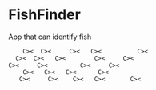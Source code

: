# FishFinder
App that can identify fish 

        C><  C><     C><   C><          C><
      C><  C><   C><        C><     C><
    C><     C><         C><     C><
        C><   C><   C><      C><
       C><     C><    C><   C><       C><